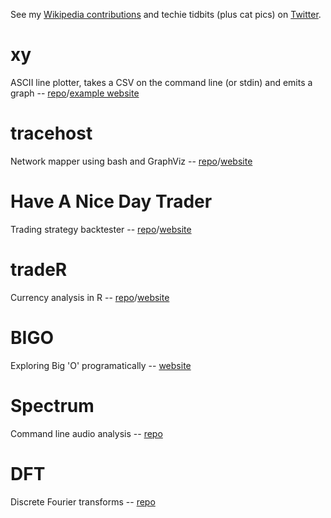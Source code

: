 See my [Wikipedia contributions](http://tools.wmflabs.org/guc/?user=Dean+Turbo)
and techie tidbits (plus cat pics) on [Twitter](https://twitter.com/deanturbo).

# xy
ASCII line plotter, takes a CSV on the command line (or stdin) and emits a graph -- [repo](https://gitlab.com/deanturpin/xy)/[example website](https://covid.germs.dev)

# tracehost
Network mapper using bash and GraphViz -- [repo](https://gitlab.com/deanturpin/tracehost)/[website](https://deanturpin.gitlab.io/tracehost)

# Have A Nice Day Trader
Trading strategy backtester -- [repo](https://gitlab.com/deanturpin/handt)/[website](https://deanturpin.gitlab.io/handt)

# tradeR
Currency analysis in R -- [repo](https://gitlab.com/deanturpin/tradeR)/[website](https://deanturpin.gitlab.io/tradeR)

# BIGO
Exploring Big 'O' programatically -- [website](https://gitlab.com/deanturpin/bigo)

# Spectrum
Command line audio analysis -- [repo](https://gitlab.com/deanturpin/spectrum-analyser)

# DFT
Discrete Fourier transforms -- [repo](https://gitlab.com/deanturpin/dft)


